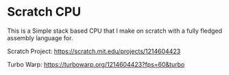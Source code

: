 # Scratch CPU

This is a Simple stack based CPU that I make on scratch with a fully fledged assembly language for.

Scratch Project:
https://scratch.mit.edu/projects/1214604423

Turbo Warp:
https://turbowarp.org/1214604423?fps=60&turbo